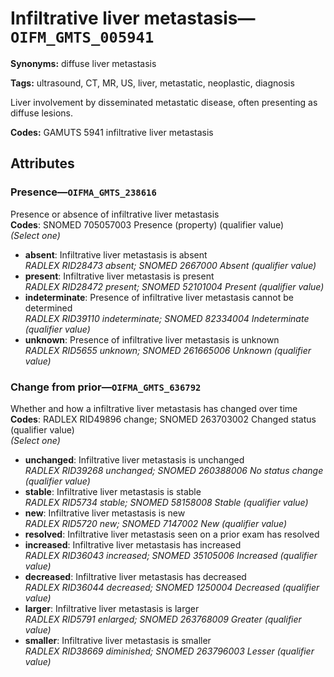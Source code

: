# Infiltrative liver metastasis—`OIFM_GMTS_005941`

**Synonyms:** diffuse liver metastasis

**Tags:** ultrasound, CT, MR, US, liver, metastatic, neoplastic, diagnosis

Liver involvement by disseminated metastatic disease, often presenting as diffuse lesions.

**Codes:** GAMUTS 5941 infiltrative liver metastasis

## Attributes

### Presence—`OIFMA_GMTS_238616`

Presence or absence of infiltrative liver metastasis  
**Codes**: SNOMED 705057003 Presence (property) (qualifier value)  
*(Select one)*

- **absent**: Infiltrative liver metastasis is absent  
_RADLEX RID28473 absent; SNOMED 2667000 Absent (qualifier value)_
- **present**: Infiltrative liver metastasis is present  
_RADLEX RID28472 present; SNOMED 52101004 Present (qualifier value)_
- **indeterminate**: Presence of infiltrative liver metastasis cannot be determined  
_RADLEX RID39110 indeterminate; SNOMED 82334004 Indeterminate (qualifier value)_
- **unknown**: Presence of infiltrative liver metastasis is unknown  
_RADLEX RID5655 unknown; SNOMED 261665006 Unknown (qualifier value)_

### Change from prior—`OIFMA_GMTS_636792`

Whether and how a infiltrative liver metastasis has changed over time  
**Codes**: RADLEX RID49896 change; SNOMED 263703002 Changed status (qualifier value)  
*(Select one)*

- **unchanged**: Infiltrative liver metastasis is unchanged  
_RADLEX RID39268 unchanged; SNOMED 260388006 No status change (qualifier value)_
- **stable**: Infiltrative liver metastasis is stable  
_RADLEX RID5734 stable; SNOMED 58158008 Stable (qualifier value)_
- **new**: Infiltrative liver metastasis is new  
_RADLEX RID5720 new; SNOMED 7147002 New (qualifier value)_
- **resolved**: Infiltrative liver metastasis seen on a prior exam has resolved  
- **increased**: Infiltrative liver metastasis has increased  
_RADLEX RID36043 increased; SNOMED 35105006 Increased (qualifier value)_
- **decreased**: Infiltrative liver metastasis has decreased  
_RADLEX RID36044 decreased; SNOMED 1250004 Decreased (qualifier value)_
- **larger**: Infiltrative liver metastasis is larger  
_RADLEX RID5791 enlarged; SNOMED 263768009 Greater (qualifier value)_
- **smaller**: Infiltrative liver metastasis is smaller  
_RADLEX RID38669 diminished; SNOMED 263796003 Lesser (qualifier value)_